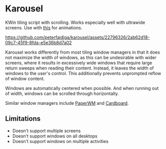 # Karousel
KWin tiling script with scrolling. Works especially well with ultrawide screens.
Use with [this](https://github.com/peterfajdiga/kwin4_effect_geometry_change) for animations.

https://github.com/peterfajdiga/karousel/assets/22796326/2ab62d18-09c7-45f9-8fda-e5e36b8d7a02

Karousel works differently from most tiling window managers in that it does not maximize the width
of windows, as this can be undesirable with wider screens, where it results in excessively wide
windows that require large return sweeps when reading their content.
Instead, it leaves the width of windows to the user's control. This additionally prevents
unprompted reflow of window content.

Windows are automatically centered when possible. And when running out of width, windows can be
scrolled through horizontally.

Similar window managers include [PaperWM](https://github.com/paperwm/PaperWM) and
[Cardboard](https://gitlab.com/cardboardwm/cardboard).

## Limitations
- Doesn't support multiple screens
- Doesn't support windows on all desktops
- Doesn't support windows on multiple activities
